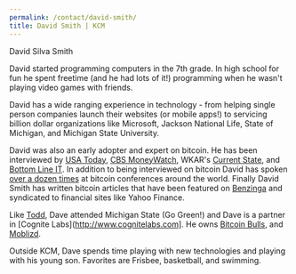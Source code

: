```yaml
---
permalink: /contact/david-smith/
title: David Smith | KCM
---
```


David Silva Smith

David started programming computers in the 7th grade. In high school for fun he spent freetime (and he had lots of it!) programming when he wasn't playing video games with friends.

David has a wide ranging experience in technology - from helping single person companies launch their websites (or mobile apps!) to servicing billion dollar organizations like Microsoft, Jackson National Life, State of Michigan, and Michigan State University.

David was also an early adopter and expert on bitcoin. He has been interviewed by [USA Today](http://www.usatoday.com/story/news/nation/2013/12/10/bitcoin-entrepreneurs-seek-mainstream-acceptance/3971121/), [CBS MoneyWatch](http://www.cbsnews.com/news/stocking-stuffer-of-the-times-bitcoin/), WKAR's [Current State](http://wkar.org/post/startup-grind-lansing-aims-give-entrepreneurs-boost), and [Bottom Line IT](http://justask.net/bottom-line-it-1-14-14/). In addition to being interviewed on bitcoin David has spoken [over a dozen times](http://www.bitcoinbulls.net/bitcoin-expert/educator/#bitcoin-speaking-experience) at bitcoin conferences around the world. Finally David Smith has written bitcoin articles that have been featured on [Benzinga](http://www.benzinga.com/author/david-smith) and syndicated to financial sites like Yahoo Finance.

Like [Todd](/contact/todd-krajniak/), Dave attended Michigan State (Go Green!) and Dave is a partner in [Cognite Labs](http://www.cognitelabs.com]. He owns [Bitcoin Bulls](http://www.bitcoinbulls.net),  and [Moblizd](http://www.moblizd.com).

Outside KCM, Dave spends time playing with new technologies and playing with his young son. Favorites are Frisbee, basketball, and swimming.